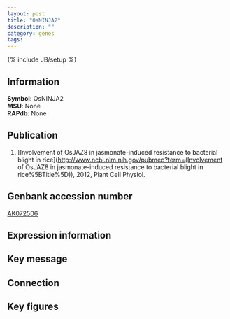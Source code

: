 ```yaml
---
layout: post
title: "OsNINJA2"
description: ""
category: genes
tags: 
---
```

{% include JB/setup %}

## Information
__Symbol__: OsNINJA2  
__MSU__: None  
__RAPdb__: None  

## Publication
1. [Involvement of OsJAZ8 in jasmonate-induced resistance to bacterial blight in rice](http://www.ncbi.nlm.nih.gov/pubmed?term=(Involvement of OsJAZ8 in jasmonate-induced resistance to bacterial blight in rice%5BTitle%5D)), 2012, Plant Cell Physiol.

## Genbank accession number
[AK072506](http://www.ncbi.nlm.nih.gov/nuccore/AK072506)

## Expression information

## Key message

## Connection

## Key figures


